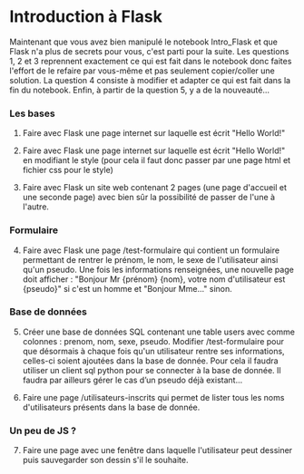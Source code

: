 # Introduction à Flask

Maintenant que vous avez bien manipulé le notebook Intro_Flask et que Flask n'a plus de secrets pour vous, c'est parti pour la suite.
Les questions 1, 2 et 3 reprennent exactement ce qui est fait dans le notebook donc faites l'effort de le refaire par vous-même et pas seulement copier/coller une solution.
La question 4 consiste à modifier et adapter ce qui est fait dans la fin du notebook.
Enfin, à partir de la question 5, y a de la nouveauté...

### Les bases
1. Faire avec Flask une page internet sur laquelle est écrit "Hello World!"

2. Faire avec Flask une page internet sur laquelle est écrit "Hello World!" en modifiant le style (pour cela il faut donc passer par une page html et fichier css pour le style)

3. Faire avec Flask un site web contenant 2 pages (une page d'accueil et une seconde page) avec bien sûr la possibilité de passer de l'une à l'autre.

### Formulaire

4. Faire avec Flask une page /test-formulaire qui contient un formulaire permettant de rentrer le prénom, le nom, le sexe de l'utilisateur ainsi qu'un pseudo. Une fois les informations renseignées, une nouvelle page doit afficher :
"Bonjour Mr {prénom} {nom}, votre nom d'utilisateur est {pseudo}" si c'est un homme et "Bonjour Mme..." sinon.

### Base de données

5. Créer une base de données SQL contenant une table users avec comme colonnes : prenom, nom, sexe, pseudo.
Modifier /test-formulaire pour que désormais à chaque fois qu'un utilisateur rentre ses informations, celles-ci soient ajoutées dans la base de donnée. Pour cela il faudra utiliser un client sql python pour se connecter à la base de donnée.
Il faudra par ailleurs gérer le cas d’un pseudo déjà existant...

6. Faire une page /utilisateurs-inscrits qui permet de lister tous les noms d'utilisateurs présents dans la base de donnée.

### Un peu de JS ?

7. Faire une page avec une fenêtre dans laquelle l'utilisateur peut dessiner puis sauvegarder son dessin s'il le souhaite.
